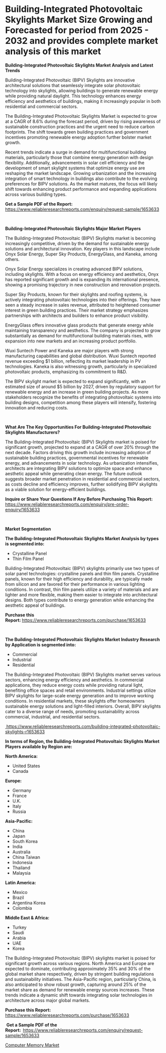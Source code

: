 <p><h1>Building-Integrated Photovoltaic Skylights Market Size Growing and Forecasted for period from 2025 - 2032 and provides complete market analysis of this market</h1></p><p><strong>Building-Integrated Photovoltaic Skylights Market Analysis and Latest Trends</strong></p>
<p><p>Building-Integrated Photovoltaic (BIPV) Skylights are innovative architectural solutions that seamlessly integrate solar photovoltaic technology into skylights, allowing buildings to generate renewable energy while providing natural daylight. This technology enhances energy efficiency and aesthetics of buildings, making it increasingly popular in both residential and commercial sectors.</p><p>The Building-Integrated Photovoltaic Skylights Market is expected to grow at a CAGR of 8.6% during the forecast period, driven by rising awareness of sustainable construction practices and the urgent need to reduce carbon footprints. The shift towards green building practices and government incentives promoting renewable energy adoption further bolster market growth.</p><p>Recent trends indicate a surge in demand for multifunctional building materials, particularly those that combine energy generation with design flexibility. Additionally, advancements in solar cell efficiency and the development of smart skylight systems that optimize energy use are reshaping the market landscape. Growing urbanization and the increasing integration of smart technology in buildings also contribute to the evolving preferences for BIPV solutions. As the market matures, the focus will likely shift towards enhancing product performance and expanding applications across various building types.</p></p>
<p><strong>Get a Sample PDF of the Report:&nbsp;</strong> <a href="https://www.reliableresearchreports.com/enquiry/request-sample/1653633?utm_campaign=2788&utm_medium=2&utm_source=Github&utm_content=ia&utm_term=06042025&utm_id=building-integrated-photovoltaic-skylights">https://www.reliableresearchreports.com/enquiry/request-sample/1653633</a></p>
<p>&nbsp;</p>
<p><strong>Building-Integrated Photovoltaic Skylights Major Market Players</strong></p>
<p><p>The Building-Integrated Photovoltaic (BIPV) Skylights market is becoming increasingly competitive, driven by the demand for sustainable energy solutions and architectural innovation. Key players in this landscape include Onyx Solar Energy, Super Sky Products, EnergyGlass, and Kaneka, among others.</p><p>Onyx Solar Energy specializes in creating advanced BIPV solutions, including skylights. With a focus on energy efficiency and aesthetics, Onyx has reported significant growth and is expanding its international presence, showing a promising trajectory in new construction and renovation projects.</p><p>Super Sky Products, known for their skylights and roofing systems, is actively integrating photovoltaic technologies into their offerings. They have seen a steady increase in sales revenue, attributed to heightened consumer interest in green building practices. Their market strategy emphasizes partnerships with architects and builders to enhance product visibility.</p><p>EnergyGlass offers innovative glass products that generate energy while maintaining transparency and aesthetics. The company is projected to grow substantially as demand for multifunctional building materials rises, with expansion into new markets and an increasing product portfolio.</p><p>Wuxi Suntech Power and Kaneka are major players with strong manufacturing capabilities and global distribution. Wuxi Suntech reported revenue exceeding $1 billion, reflecting its market leadership in PV technologies. Kaneka is also witnessing growth, particularly in specialized photovoltaic products, emphasizing its commitment to R&D.</p><p>The BIPV skylight market is expected to expand significantly, with an estimated size of around $5 billion by 2027, driven by regulatory support for renewable energy and an increase in green building projects. As more stakeholders recognize the benefits of integrating photovoltaic systems into building designs, competition among these players will intensify, fostering innovation and reducing costs.</p></p>
<p>&nbsp;</p>
<p><strong>What Are The Key Opportunities For Building-Integrated Photovoltaic Skylights Manufacturers?</strong></p>
<p><p>The Building-Integrated Photovoltaic (BIPV) Skylights market is poised for significant growth, projected to expand at a CAGR of over 20% through the next decade. Factors driving this growth include increasing adoption of sustainable building practices, governmental incentives for renewable energy, and advancements in solar technology. As urbanization intensifies, architects are integrating BIPV solutions to optimize space and enhance aesthetic appeal while generating clean energy. The future outlook suggests broader market penetration in residential and commercial sectors, as costs decline and efficiency improves, further solidifying BIPV skylights as a viable solution for energy-efficient buildings.</p></p>
<p><strong>Inquire or Share Your Questions If Any Before Purchasing This Report:</strong> <a href="https://www.reliableresearchreports.com/enquiry/pre-order-enquiry/1653633?utm_campaign=2788&utm_medium=2&utm_source=Github&utm_content=ia&utm_term=06042025&utm_id=building-integrated-photovoltaic-skylights">https://www.reliableresearchreports.com/enquiry/pre-order-enquiry/1653633</a></p>
<p>&nbsp;</p>
<p><strong>Market Segmentation</strong></p>
<p><strong>The Building-Integrated Photovoltaic Skylights Market Analysis by types is segmented into:</strong></p>
<p><ul><li>Crystalline Panel</li><li>Thin Film Panel</li></ul></p>
<p><p>Building-Integrated Photovoltaic (BIPV) skylights primarily use two types of solar panel technologies: crystalline panels and thin film panels. Crystalline panels, known for their high efficiency and durability, are typically made from silicon and are favored for their performance in various lighting conditions. In contrast, thin film panels utilize a variety of materials and are lighter and more flexible, making them easier to integrate into architectural designs. Both types contribute to energy generation while enhancing the aesthetic appeal of buildings.</p></p>
<p><strong>Purchase this Report:&nbsp;</strong><a href="https://www.reliableresearchreports.com/purchase/1653633?utm_campaign=2788&utm_medium=2&utm_source=Github&utm_content=ia&utm_term=06042025&utm_id=building-integrated-photovoltaic-skylights">https://www.reliableresearchreports.com/purchase/1653633</a></p>
<p>&nbsp;</p>
<p><strong>The Building-Integrated Photovoltaic Skylights Market Industry Research by Application is segmented into:</strong></p>
<p><ul><li>Commercial</li><li>Industrial</li><li>Residential</li></ul></p>
<p><p>The Building-Integrated Photovoltaic (BIPV) Skylights market serves various sectors, enhancing energy efficiency and aesthetics. In commercial applications, they reduce energy costs while providing natural light, benefiting office spaces and retail environments. Industrial settings utilize BIPV skylights for large-scale energy generation and to improve working conditions. In residential markets, these skylights offer homeowners sustainable energy solutions and light-filled interiors. Overall, BIPV skylights cater to a diverse range of needs, promoting sustainability across commercial, industrial, and residential sectors.</p></p>
<p><a href="https://www.reliableresearchreports.com/building-integrated-photovoltaic-skylights-r1653633?utm_campaign=2788&utm_medium=2&utm_source=Github&utm_content=ia&utm_term=06042025&utm_id=building-integrated-photovoltaic-skylights">&nbsp;https://www.reliableresearchreports.com/building-integrated-photovoltaic-skylights-r1653633</a></p>
<p><strong>In terms of Region, the Building-Integrated Photovoltaic Skylights Market Players available by Region are:</strong></p>
<p>
    <p> <strong> North America: </strong>
        <ul>
            <li>United States</li>
            <li>Canada</li>
        </ul>
        </p> 
    <p> <strong> Europe: </strong>
        <ul>
            <li>Germany</li>
            <li>France</li>
            <li>U.K.</li>
            <li>Italy</li>
            <li>Russia</li>
        </ul>
        </p> 
    <p> <strong> Asia-Pacific: </strong>
        <ul>
            <li>China</li>
            <li>Japan</li>
            <li>South Korea</li>
            <li>India</li>
            <li>Australia</li>
            <li>China Taiwan</li>
            <li>Indonesia</li>
            <li>Thailand</li>
            <li>Malaysia</li>
        </ul>
        </p> 
    <p> <strong> Latin America: </strong>
        <ul>
            <li>Mexico</li>
            <li>Brazil</li>
            <li>Argentina Korea</li>
            <li>Colombia</li>
        </ul>
        </p> 
    <p> <strong> Middle East & Africa: </strong>
        <ul>
            <li>Turkey</li>
            <li>Saudi</li>
            <li>Arabia</li>
            <li>UAE</li>
            <li>Korea</li>
        </ul>
    </p>
    </p>
<p><p>The Building-Integrated Photovoltaic (BIPV) skylights market is poised for significant growth across various regions. North America and Europe are expected to dominate, contributing approximately 35% and 30% of the global market share respectively, driven by stringent building regulations and sustainability initiatives. The Asia-Pacific region, particularly China, is also anticipated to show robust growth, capturing around 25% of the market share as demand for renewable energy sources increases. These trends indicate a dynamic shift towards integrating solar technologies in architecture across major global markets.</p></p>
<p><strong>Purchase this Report: </strong><a href="https://www.reliableresearchreports.com/purchase/1653633?utm_campaign=2788&utm_medium=2&utm_source=Github&utm_content=ia&utm_term=06042025&utm_id=building-integrated-photovoltaic-skylights">https://www.reliableresearchreports.com/purchase/1653633</a></p>
<p>&nbsp;<strong>Get a Sample PDF of the Report:&nbsp;&nbsp;</strong><a href="https://www.reliableresearchreports.com/enquiry/request-sample/1653633?utm_campaign=2788&utm_medium=2&utm_source=Github&utm_content=ia&utm_term=06042025&utm_id=building-integrated-photovoltaic-skylights">https://www.reliableresearchreports.com/enquiry/request-sample/1653633</a></p>
<p><strong></strong></p>
<p><p><a href="https://github.com/nafidurii/Market-Research-Report-List-1/blob/main/computer-memory-market.md?utm_campaign=2788&utm_medium=2&utm_source=Github&utm_content=ia&utm_term=06042025&utm_id=building-integrated-photovoltaic-skylights">Computer Memory Market</a></p></p>